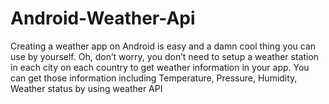 # Android-Weather-Api
Creating a weather app on Android is easy and a damn cool thing you can use by yourself. Oh, don’t worry, you don’t need to setup a weather station in each city on each country to get weather information in your app. You can get those information including Temperature, Pressure, Humidity, Weather status by using weather API
